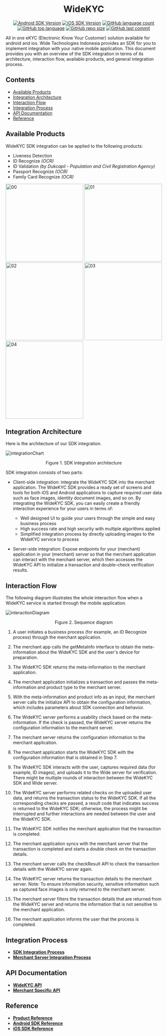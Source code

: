 <h1 align="center">
  <a>
    WideKYC
  </a>
</h1>

<div align="center">

<a href="">![Android SDK Version](https://img.shields.io/badge/Android-1.2.1-brightgreen)</a>
<a href="">![iOS SDK Version](https://img.shields.io/badge/iOS-1.1.8-brightgreen)</a>
<a href="">![GitHub language count](https://img.shields.io/github/languages/count/widetechid/widekyc)</a>
<a href="">![GitHub top language](https://img.shields.io/github/languages/top/widetechid/widekyc)</a>
<a href="">![GitHub repo size](https://img.shields.io/github/repo-size/widetechid/widekyc)</a>
<a href="">![GitHub last commit](https://img.shields.io/github/last-commit/widetechid/widekyc)</a>

</div>

All in one eKYC (Electronic Know Your Customer) solution available for android and ios. Wide Technologies Indonesia provides an SDK for you to implement integration with your native mobile application. This document provides you with an overview of the SDK integration in terms of its architecture, interaction flow, available products, and general integration process.

## Contents

- [Available Products](#available-products)
- [Integration Architecture](#integration-architecture)
- [Interaction Flow](#interaction-flow)
- [Integration Process](#integration-process)
- [API Documentation](#api-documentation)
- [Reference](#reference)

## Available Products
WideKYC SDK integration can be applied to the following products:

* Liveness Detection
* ID Recognize _(OCR)_
* ID Validation _(by Dukcapil - Population and Civil Registration Agency)_
* Passport Recognize _(OCR)_
* Family Card Recognize _(OCR)_


<p float="left">
<img src="https://github.com/widetechid/WideKYC/blob/beta/assets/passiveLiveness.png" alt="00" width="250"/>
<img src="https://github.com/widetechid/WideKYC/blob/beta/assets/idRecognize.png" alt="01" width="250"/>
<img src="https://github.com/widetechid/WideKYC/blob/beta/assets/idValidation.png" alt="02" width="250"/>
<img src="https://github.com/widetechid/WideKYC/blob/beta/assets/passportRecognize.png" alt="03" width="250"/>
<img src="https://github.com/widetechid/WideKYC/blob/beta/assets/kkRecognize.png" alt="04" width="250"/>
</p>

## Integration Architecture
Here is the architecture of our SDK integration.

![integrationChart](https://github.com/widetechid/WideKYC/blob/beta/assets/integrationChart.jpeg)
<p align=center>Figure 1. SDK integration architecture</p>

SDK integration consists of two parts:

* Client-side integration: integrate the WideKYC SDK into the merchant application. The WideKYC SDK provides a ready set of screens and tools for both iOS and Android applications to capture required user data such as face images, identity document images, and so on. By integrating the WideKYC SDK, you can easily create a friendly interaction experience for your users in terms of:
  * Well designed UI to guide your users through the simple and easy business process
  * High success rate and high security with multiple algorithms applied
  * Simplified integration process by directly uploading images to the WideKYC service to process

* Server-side integration: Expose endpoints for your (merchant) application in your (merchant) server so that the merchant application can interact with the merchant server, which then accesses the WideKYC API to initialize a transaction and double-check verification results.

## Interaction Flow
The following diagram illustrates the whole interaction flow when a WideKYC service is started through the mobile application.

![interactionDiagram](https://github.com/widetechid/WideKYC/blob/beta/assets/interactionDiagram.jpeg)
<p align=center>Figure 2. Sequence diagram</p>

1. A user initiates a business process (for example, an ID Recognize process) through the merchant application.
2. The merchant app calls the getMetaInfo interface to obtain the meta-information about the WideKYC SDK and the user's device for preparation.
3. The WideKYC SDK returns the meta-information to the merchant application.
4. The merchant application initializes a transaction and passes the meta-information and product type to the merchant server.
5. With the meta-information and product info as an input, the merchant server calls the initialize API to obtain the configuration information, which includes parameters about SDK connection and behavior.
6. The WideKYC server performs a usability check based on the meta-information. If the check is passed, the WideKYC server returns the configuration information to the merchant server.
7. The merchant server returns the configuration information to the merchant application.
8. The merchant application starts the WideKYC SDK with the configuration information that is obtained in Step 7.
9. The WideKYC SDK interacts with the user, captures required data (for example, ID images), and uploads it to the Wide server for verification. There might be multiple rounds of interaction between the WideKYC SDK and Wide server.
10. The WideKYC server performs related checks on the uploaded user data, and returns the transaction status to the WideKYC SDK. If all the corresponding checks are passed, a result code that indicates success is returned to the WideKYC SDK; otherwise, the process might be interrupted and further interactions are needed between the user and the WideKYC SDK.
11. The WideKYC SDK notifies the merchant application that the transaction is completed.
12. The merchant application syncs with the merchant server that the transaction is completed and starts a double check on the transaction details.
13. The merchant server calls the checkResult API to check the transaction details with the WideKYC server again.
14. The WideKYC server returns the transaction details to the merchant server.
    Note: To ensure information security, sensitive information such as captured face images is only returned to the merchant server.

15. The merchant server filters the transaction details that are returned from the WideKYC server and returns the information that is not sensitive to the merchant application.
16. The merchant application informs the user that the process is completed.


## Integration Process

* [**SDK Integration Process**][sdk-integration-process]
* [**Merchant Server Integration Process**][merchant-server-integration-process]

[sdk-integration-process]: https://github.com/widetechid/WideKYC/wiki/SDK-Integration-Process
[merchant-server-integration-process]: https://github.com/widetechid/WideKYC/wiki/Merchant-Server-Integration-Process

## API Documentation

* [**WideKYC API**][widekyc-api]
* [**Merchant Specific API**][merchant-specific-api]

[widekyc-api]: https://github.com/widetechid/WideKYC/wiki/WideKYC-API
[merchant-specific-api]: https://github.com/widetechid/WideKYC/wiki/Merchant-Specific-API

## Reference

* [**Product Reference**][product-reference]
* [**Android SDK Reference**][android-sdk-reference]
* [**iOS SDK Reference**][ios-sdk-reference]

[product-reference]: https://github.com/widetechid/WideKYC/wiki/Product-Reference
[android-sdk-reference]: https://github.com/widetechid/WideKYC/wiki/SDK-Reference-(Android)
[ios-sdk-reference]: https://github.com/widetechid/WideKYC/wiki/SDK-Reference-(iOS)
